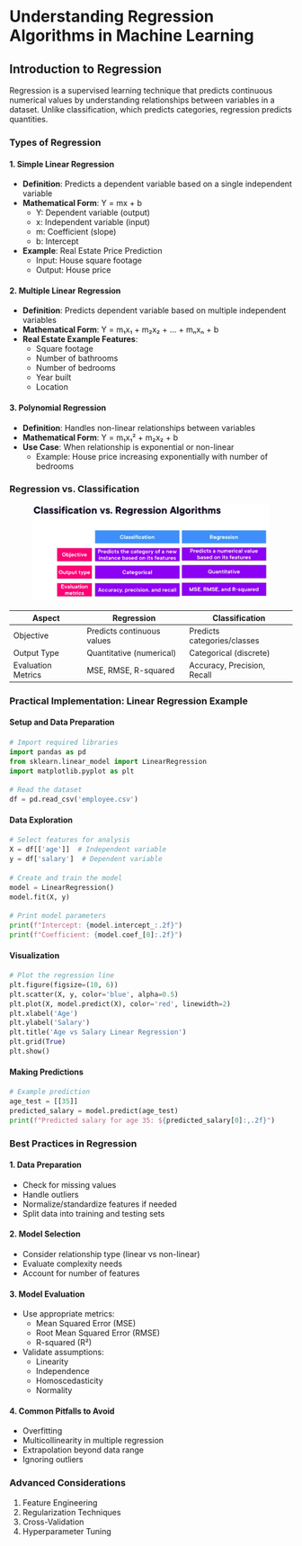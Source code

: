 # Understanding Regression Algorithms in Machine Learning

## Introduction to Regression

Regression is a supervised learning technique that predicts continuous numerical values by understanding relationships between variables in a dataset. Unlike classification, which predicts categories, regression predicts quantities.

### Types of Regression

#### 1. Simple Linear Regression

* **Definition**: Predicts a dependent variable based on a single independent variable
* **Mathematical Form**: Y = mx + b
  * Y: Dependent variable (output)
  * x: Independent variable (input)
  * m: Coefficient (slope)
  * b: Intercept
* **Example**: Real Estate Price Prediction
  * Input: House square footage
  * Output: House price

#### 2. Multiple Linear Regression

* **Definition**: Predicts dependent variable based on multiple independent variables
* **Mathematical Form**: Y = m₁x₁ + m₂x₂ + ... + mₙxₙ + b
* **Real Estate Example Features**:
  * Square footage
  * Number of bathrooms
  * Number of bedrooms
  * Year built
  * Location

#### 3. Polynomial Regression

* **Definition**: Handles non-linear relationships between variables
* **Mathematical Form**: Y = m₁x₁² + m₂x₂ + b
* **Use Case**: When relationship is exponential or non-linear
  * Example: House price increasing exponentially with number of bedrooms

### Regression vs. Classification

<figure><img src="../../../../../.gitbook/assets/image (15) (1) (1) (1) (1) (1) (1) (1).png" alt=""><figcaption></figcaption></figure>

| Aspect             | Regression                 | Classification              |
| ------------------ | -------------------------- | --------------------------- |
| Objective          | Predicts continuous values | Predicts categories/classes |
| Output Type        | Quantitative (numerical)   | Categorical (discrete)      |
| Evaluation Metrics | MSE, RMSE, R-squared       | Accuracy, Precision, Recall |

### Practical Implementation: Linear Regression Example

#### Setup and Data Preparation

```python
# Import required libraries
import pandas as pd
from sklearn.linear_model import LinearRegression
import matplotlib.pyplot as plt

# Read the dataset
df = pd.read_csv('employee.csv')
```

#### Data Exploration

```python
# Select features for analysis
X = df[['age']]  # Independent variable
y = df['salary']  # Dependent variable

# Create and train the model
model = LinearRegression()
model.fit(X, y)

# Print model parameters
print(f"Intercept: {model.intercept_:.2f}")
print(f"Coefficient: {model.coef_[0]:.2f}")
```

#### Visualization

```python
# Plot the regression line
plt.figure(figsize=(10, 6))
plt.scatter(X, y, color='blue', alpha=0.5)
plt.plot(X, model.predict(X), color='red', linewidth=2)
plt.xlabel('Age')
plt.ylabel('Salary')
plt.title('Age vs Salary Linear Regression')
plt.grid(True)
plt.show()
```

#### Making Predictions

```python
# Example prediction
age_test = [[35]]
predicted_salary = model.predict(age_test)
print(f"Predicted salary for age 35: ${predicted_salary[0]:,.2f}")
```

### Best Practices in Regression

#### 1. Data Preparation

* Check for missing values
* Handle outliers
* Normalize/standardize features if needed
* Split data into training and testing sets

#### 2. Model Selection

* Consider relationship type (linear vs non-linear)
* Evaluate complexity needs
* Account for number of features

#### 3. Model Evaluation

* Use appropriate metrics:
  * Mean Squared Error (MSE)
  * Root Mean Squared Error (RMSE)
  * R-squared (R²)
* Validate assumptions:
  * Linearity
  * Independence
  * Homoscedasticity
  * Normality

#### 4. Common Pitfalls to Avoid

* Overfitting
* Multicollinearity in multiple regression
* Extrapolation beyond data range
* Ignoring outliers

### Advanced Considerations

1. Feature Engineering
2. Regularization Techniques
3. Cross-Validation
4. Hyperparameter Tuning

